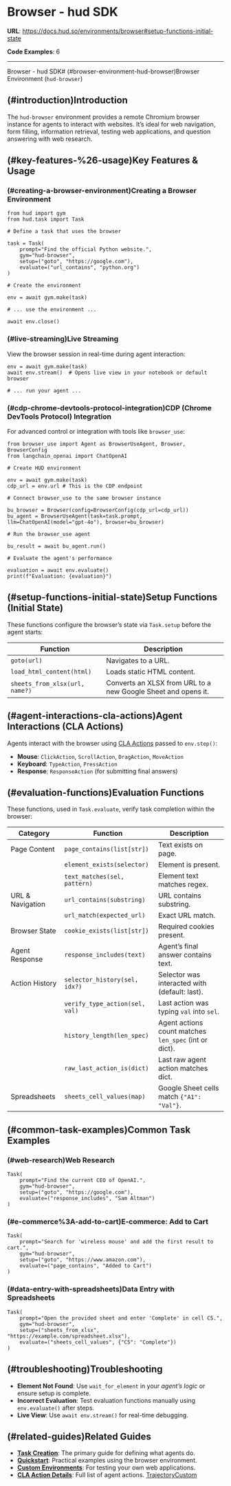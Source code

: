 # Browser - hud SDK

**URL**: https://docs.hud.so/environments/browser#setup-functions-initial-state

**Code Examples**: 6

---

Browser - hud SDK# (#browser-environment-hud-browser)Browser Environment (`hud-browser`)

## (#introduction)Introduction

The `hud-browser` environment provides a remote Chromium browser instance for agents to interact with websites. It’s ideal for web navigation, form filling, information retrieval, testing web applications, and question answering with web research.

## (#key-features-%26-usage)Key Features & Usage

### (#creating-a-browser-environment)Creating a Browser Environment

```
from hud import gym
from hud.task import Task

# Define a task that uses the browser

task = Task(
    prompt="Find the official Python website.",
    gym="hud-browser",
    setup=("goto", "https://google.com"),
    evaluate=("url_contains", "python.org")
)

# Create the environment

env = await gym.make(task)

# ... use the environment ...

await env.close()
```

### (#live-streaming)Live Streaming

View the browser session in real-time during agent interaction:

```
env = await gym.make(task)
await env.stream()  # Opens live view in your notebook or default browser

# ... run your agent ...

```

### (#cdp-chrome-devtools-protocol-integration)CDP (Chrome DevTools Protocol) Integration

For advanced control or integration with tools like `browser_use`:

```
from browser_use import Agent as BrowserUseAgent, Browser, BrowserConfig
from langchain_openai import ChatOpenAI

# Create HUD environment

env = await gym.make(task) 
cdp_url = env.url # This is the CDP endpoint

# Connect browser_use to the same browser instance

bu_browser = Browser(config=BrowserConfig(cdp_url=cdp_url))
bu_agent = BrowserUseAgent(task=task.prompt, llm=ChatOpenAI(model="gpt-4o"), browser=bu_browser)

# Run the browser_use agent

bu_result = await bu_agent.run()

# Evaluate the agent's performance

evaluation = await env.evaluate()
print(f"Evaluation: {evaluation}")
```

## (#setup-functions-initial-state)Setup Functions (Initial State)

These functions configure the browser’s state via `Task.setup` before the agent starts:

| Function | Description |
| --- | --- |
| `goto(url)` | Navigates to a URL. |
| `load_html_content(html)` | Loads static HTML content. |
| `sheets_from_xlsx(url, name?)` | Converts an XLSX from URL to a new Google Sheet and opens it. |

## (#agent-interactions-cla-actions)Agent Interactions (CLA Actions)

Agents interact with the browser using [CLA Actions](https://docs.hud.so/advanced/cla-details.mdx) passed to `env.step()`:

- **Mouse**: `ClickAction`, `ScrollAction`, `DragAction`, `MoveAction`
- **Keyboard**: `TypeAction`, `PressAction`
- **Response**: `ResponseAction` (for submitting final answers)

## (#evaluation-functions)Evaluation Functions

These functions, used in `Task.evaluate`, verify task completion within the browser:

| Category | Function | Description |
| --- | --- | --- |
| Page Content | `page_contains(list[str])` | Text exists on page. |
|  | `element_exists(selector)` | Element is present. |
|  | `text_matches(sel, pattern)` | Element text matches regex. |
| URL & Navigation | `url_contains(substring)` | URL contains substring. |
|  | `url_match(expected_url)` | Exact URL match. |
| Browser State | `cookie_exists(list[str])` | Required cookies present. |
| Agent Response | `response_includes(text)` | Agent’s final answer contains text. |
| Action History | `selector_history(sel, idx?)` | Selector was interacted with (default: last). |
|  | `verify_type_action(sel, val)` | Last action was typing `val` into `sel`. |
|  | `history_length(len_spec)` | Agent actions count matches `len_spec` (int or dict). |
|  | `raw_last_action_is(dict)` | Last raw agent action matches dict. |
| Spreadsheets | `sheets_cell_values(map)` | Google Sheet cells match `{"A1": "Val"}`. |

## (#common-task-examples)Common Task Examples

### (#web-research)Web Research

```
Task(
    prompt="Find the current CEO of OpenAI.",
    gym="hud-browser",
    setup=("goto", "https://google.com"),
    evaluate=("response_includes", "Sam Altman")
)
```

### (#e-commerce%3A-add-to-cart)E-commerce: Add to Cart

```
Task(
    prompt="Search for 'wireless mouse' and add the first result to cart.",
    gym="hud-browser",
    setup=("goto", "https://www.amazon.com"),
    evaluate=("page_contains", "Added to Cart")
)
```

### (#data-entry-with-spreadsheets)Data Entry with Spreadsheets

```
Task(
    prompt="Open the provided sheet and enter 'Complete' in cell C5.",
    gym="hud-browser",
    setup=("sheets_from_xlsx", "https://example.com/spreadsheet.xlsx"),
    evaluate=("sheets_cell_values", {"C5": "Complete"})
)
```

## (#troubleshooting)Troubleshooting

- **Element Not Found**: Use `wait_for_element` in your *agent’s logic* or ensure setup is complete.
- **Incorrect Evaluation**: Test evaluation functions manually using `env.evaluate()` after steps.
- **Live View**: Use `await env.stream()` for real-time debugging.

## (#related-guides)Related Guides

- **[Task Creation](https://docs.hud.so/task-creation)**: The primary guide for defining what agents do.
- **[Quickstart](https://docs.hud.so/quickstart)**: Practical examples using the browser environment.
- **[Custom Environments](https://docs.hud.so/environments/custom)**: For testing your own web applications.
- **[CLA Action Details](https://docs.hud.so/advanced/cla-details)**: Full list of agent actions.
[Trajectory](https://docs.hud.so/concepts/trajectory)[Custom](https://docs.hud.so/environments/custom)